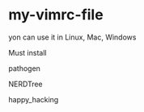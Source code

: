 # my-vimrc-file
yon can use it in Linux, Mac, Windows

Must install

  pathogen
  
  NERDTree
  
  happy_hacking

